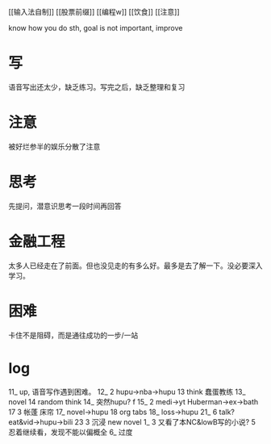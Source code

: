 [[输入法自制]]
[[股票前缀]]
[[编程w]]
[[饮食]]
[[注意]]

know how you do sth, goal is not important, improve
# 写
语音写出还太少，缺乏练习。写完之后，缺乏整理和复习
# 注意
被好烂参半的娱乐分散了注意
# 思考
先提问，潜意识思考一段时间再回答
# 金融工程
太多人已经走在了前面。但也没见走的有多么好。最多是去了解一下。没必要深入学习。
# 困难
卡住不是阻碍，而是通往成功的一步/一站

# log
11_ up, 语音写作遇到困难。
12_ 2 hupu→nba→hupu
13 think 蠢蛋教练
13_ novel
14 random think
14_ 突然hupu? f
15_ 2 medi→yt Huberman→ex→bath
17 3 帐蓬 床帘
17_ novel→hupu
18 org tabs
18_ loss→hupu
21_ 6 talk?eat&vid→hupu→bili
23 3 沉浸 new novel
1_ 3 又看了本NC&lowB写的小说?
5 忍着继续看，发现不能以偏概全
6_ 过度
